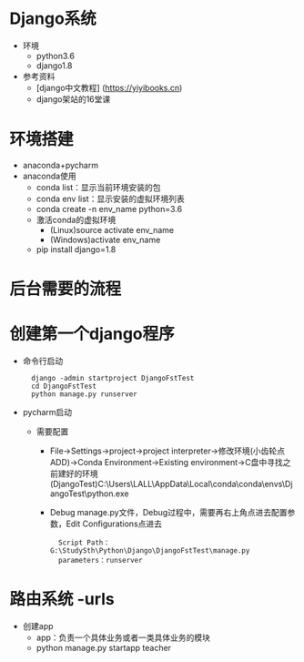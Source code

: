 # Django系统
- 环境
    - python3.6
    - django1.8
- 参考资料
    - [django中文教程] (https://yiyibooks.cn)
    - django架站的16堂课
# 环境搭建
- anaconda+pycharm
- anaconda使用
    - conda list：显示当前环境安装的包
    - conda env list：显示安装的虚拟环境列表
    - conda create -n env_name python=3.6
    - 激活conda的虚拟环境
        - (Linux)source activate env_name
        - (Windows)activate env_name
    - pip install django=1.8
    
    
# 后台需要的流程

# 创建第一个django程序
- 命令行启动
        
        django -admin startproject DjangoFstTest
        cd DjangoFstTest
        python manage.py runserver
        
- pycharm启动
    - 需要配置
        - File->Settings->project->project interpreter->修改环境(小齿轮点ADD)->Conda Environment->Existing environment->C盘中寻找之前建好的环境(DjangoTest)C:\Users\LALL\AppData\Local\conda\conda\envs\DjangoTest\python.exe
        - Debug manage.py文件，Debug过程中，需要再右上角点进去配置参数，Edit Configurations点进去
           
                Script Path：G:\StudySth\Python\Django\DjangoFstTest\manage.py
                parameters：runserver
                
# 路由系统 -urls
- 创建app
    - app：负责一个具体业务或者一类具体业务的模块
    - python manage.py startapp teacher